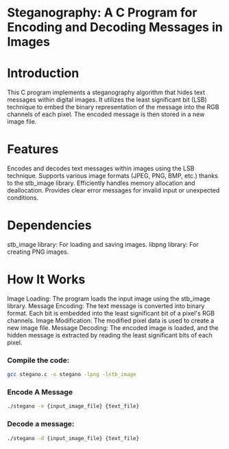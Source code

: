 # Steganography: A C Program for Encoding and Decoding Messages in Images

# Introduction
This C program implements a steganography algorithm that hides text messages within digital images. It utilizes the least significant bit (LSB) technique to embed the binary representation of the message into the RGB channels of each pixel. The encoded message is then stored in a new image file.

# Features
Encodes and decodes text messages within images using the LSB technique. Supports various image formats (JPEG, PNG, BMP, etc.) thanks to the stb_image library. Efficiently handles memory allocation and deallocation. Provides clear error messages for invalid input or unexpected conditions.

# Dependencies
stb_image library: For loading and saving images.
libpng library: For creating PNG images.

# How It Works
Image Loading: The program loads the input image using the stb_image library.
Message Encoding: The text message is converted into binary format. Each bit is embedded into the least significant bit of a pixel's RGB channels.
Image Modification: The modified pixel data is used to create a new image file.
Message Decoding: The encoded image is loaded, and the hidden message is extracted by reading the least significant bits of each pixel.

### Compile the code:
```bash
gcc stegano.c -o stegano -lpng -lstb_image
```

### Encode A Message
```bash
./stegano -e {input_image_file} {text_file}
```

### Decode a message:
```bash
./stegano -d {input_image_file} {text_file}
```
